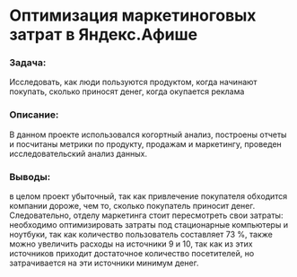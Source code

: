 # Оптимизация маркетиноговых затрат в Яндекс.Афише
### Задача: 
Исследовать, как люди пользуются продуктом, когда начинают покупать, сколько приносят денег, когда окупается реклама
### Описание:
В данном проекте использовался когортный анализ, построены отчеты и посчитаны метрики по продукту, продажам и маркетингу, проведен исследовательский анализ данных.
### Выводы:
в целом проект убыточный, так как привлечение покупателя обходится компании дороже, чем то, сколько покупатель приносит денег. Следовательно, отделу маркетинга стоит пересмотреть свои затраты: необходимо оптимизировать затраты под стационарные компьютеры и ноутбуки, так как количество пользователь составляет 73 %, также можно увеличить расходы на источники 9 и 10, так как из этих источников приходит достаточное количество посетителей, но затрачивается на эти источники минимум денег.
